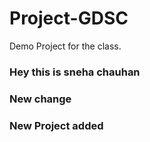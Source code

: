 # Project-GDSC
Demo Project for the class.

### Hey this is sneha chauhan
### New change
### New Project added
